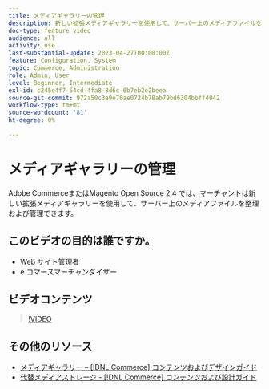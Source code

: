 ```yaml
---
title: メディアギャラリーの管理
description: 新しい拡張メディアギャラリーを使用して、サーバー上のメディアファイルを整理および管理する方法について説明します。
doc-type: feature video
audience: all
activity: use
last-substantial-update: 2023-04-27T00:00:00Z
feature: Configuration, System
topic: Commerce, Administration
role: Admin, User
level: Beginner, Intermediate
exl-id: c245e4f7-54cd-4fa8-8d6c-6b7eb2e2beea
source-git-commit: 972a50c3e9e70ae0724b78ab79bd6304bbff4042
workflow-type: tm+mt
source-wordcount: '81'
ht-degree: 0%

---
```


# メディアギャラリーの管理

Adobe CommerceまたはMagento Open Source 2.4 では、マーチャントは新しい拡張メディアギャラリーを使用して、サーバー上のメディアファイルを整理および管理できます。

## このビデオの目的は誰ですか。

- Web サイト管理者
- e コマースマーチャンダイザー

## ビデオコンテンツ

>[!VIDEO](https://video.tv.adobe.com/v/3411046?quality=12&learn=on&captions=jpn)

## その他のリソース

- [&#x200B; メディアギャラリー –  [!DNL Commerce]  コンテンツおよびデザインガイド &#x200B;](https://experienceleague.adobe.com/ja/docs/commerce-admin/content-design/wysiwyg/gallery/media-gallery)
- [&#x200B; 代替メディアストレージ - [!DNL Commerce]  コンテンツおよび設計ガイド &#x200B;](https://experienceleague.adobe.com/ja/docs/commerce-admin/content-design/wysiwyg/storage/media-storage)
